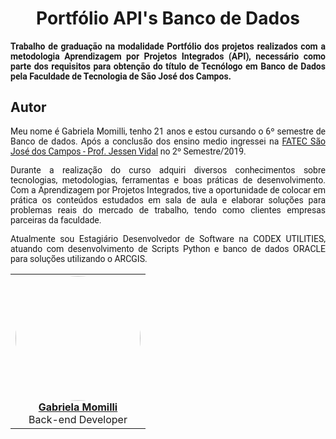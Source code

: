 <html>
<body>
  
 <h1 align="center"> Portfólio API's Banco de Dados</h1>  
  <h4 align="justify" style="font-family:roboto;"> Trabalho de graduação na modalidade Portfólio dos projetos realizados com a metodologia Aprendizagem por Projetos Integrados (API), necessário como parte dos requisitos para obtenção do título de Tecnólogo em Banco de Dados pela Faculdade de Tecnologia de São José dos Campos.</h4>
  
  <h2> Autor</h2>
  
  <p align="justify" style="font-family:roboto;"> Meu nome é Gabriela  Momilli, tenho 21 anos e estou cursando o 6º semestre de Banco de dados. Após a conclusão dos ensino medio ingressei na <a href="https://fatecsjc-prd.azurewebsites.net/">FATEC São José dos Campos - Prof. Jessen Vidal</a> no 2º Semestre/2019.</p>
  <p align="justify" style="font-family:roboto;"> Durante a realização do curso adquiri diversos conhecimentos sobre tecnologias, metodologias, ferramentas e boas práticas de desenvolvimento. Com a Aprendizagem por Projetos Integrados, tive a oportunidade de colocar em prática os conteúdos estudados em sala de aula e elaborar soluções para problemas reais do mercado de trabalho, tendo como clientes empresas parceiras da faculdade. </p>
  <p align="justify" style="font-family:roboto;"> Atualmente sou Estagiário Desenvolvedor de Software na CODEX UTILITIES, atuando com desenvolvimento de Scripts Python e banco de dados ORACLE para soluções utilizando o ARCGIS.</p>
  
  <table align="center">
   <tr>
    <td align="center"><a href=https://www.linkedin.com/in/gabriela-momilli-105b1a184/"><img style="border-radius: 50%;" src="https://github.com/gabsmomilli/Portfolio/blob/main/55815856.jpg" width="200px;" alt=""/><br/><b>Gabriela Momilli</b></a>
      <br/>
      Back-end Developer
     </td>
   </tr>
  </table>
  



</body>
</html>
